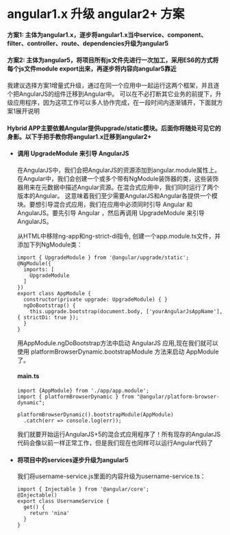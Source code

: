 # angular1.x 升级 angular2+ 方案
#### 方案1: 主体为angular1.x，逐步将angular1.x当中service、component、filter、controller、route、dependencies升级为angular5

#### 方案2: 主体为angular5，将项目所有js文件先进行一次加工，采用ES6的方式将每个js文件module export出来，再逐步将内容向angular5靠近

我建议选择方案1增量式升级，通过在同一个应用中一起运行这两个框架，并且逐个把AngularJS的组件迁移到Angular中。 可以在不必打断其它业务的前提下，升级应用程序，因为这项工作可以多人协作完成，在一段时间内逐渐铺开，下面就方案1展开说明

#### Hybrid APP主要依赖Angular提供upgrade/static模块。后面你将随处可见它的身影。以下手把手教你将angular1.x迁移到angular2+

* #### 调用 UpgradeModule 来引导 AngularJS
  在AngularJS中，我们会把AngularJS的资源添加到angular.module属性上。 在Angular中，我们会创建一个或多个带有NgModule装饰器的类，这些装饰器用来在元数据中描述Angular资源。在混合式应用中，我们同时运行了两个版本的Angular。 这意味着我们至少需要AngularJS和Angular各提供一个模块。要想引导混合式应用，我们在应用中必须同时引导 Angular 和 AngularJS。要先引导 Angular ，然后再调用 UpgradeModule 来引导 AngularJS。
  
  从HTML中移除ng-app和ng-strict-di指令, 创建一个app.module.ts文件，并添加下列NgModule类：
  
  ```
  import { UpgradeModule } from '@angular/upgrade/static';
  @NgModule({   
    imports: [  
      UpgradeModule
    ]
  })
  export class AppModule {
    constructor(private upgrade: UpgradeModule) { }    
    ngDoBootstrap() {
      this.upgrade.bootstrap(document.body, ['yourAngularJsAppName'], { strictDi: true });
    }
  }
  ```
  用AppModule.ngDoBootstrap方法中启动 AngularJS 应用,现在我们就可以使用 platformBrowserDynamic.bootstrapModule 方法来启动 AppModule 了。
  #### main.ts
  ```
  import {AppModule} from './app/app.module';
  import { platformBrowserDynamic } from "@angular/platform-browser-dynamic";
  
  platformBrowserDynamic().bootstrapModule(AppModule)
    .catch(err => console.log(err));
  ```
    我们就要开始运行AngularJS+5的混合式应用程序了！所有现存的AngularJS代码会像以前一样正常工作，但是我们现在也同样可以运行Angular代码了
    
* #### 将项目中的services逐步升级为angular5
  我们将username-service.js里面的内容升级为username-service.ts：
  ```
  import { Injectable } from '@angular/core';
  @Injectable() 
  export class UsernameService {
    get() {
      return 'nina'
    }
  }
  ```
  

